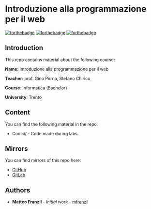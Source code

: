 # Introduzione alla programmazione per il web

[![forthebadge](https://forthebadge.com/images/badges/built-by-hipsters.svg)](https://forthebadge.com)
[![forthebadge](https://forthebadge.com/images/badges/made-with-java.svg)](https://forthebadge.com)
[![forthebadge](https://forthebadge.com/images/badges/uses-html.svg)](https://forthebadge.com)

## Introduction

This repo contains material about the following course:

**Name**: Introduzione alla programmazione per il web

**Teacher**: prof. Gino Perna, Stefano Chirico

**Course**: Informatica (Bachelor)

**University**: Trento

## Content

You can find the following material in the repo:

* Codici/ - Code made during labs.

## Mirrors

You can find mirrors of this repo here:

* [GitHub](https://github.com/mfranzil/WebUniTN)
* [GitLab](https://gitlab.com/mfranzil/webunitn)

## Authors

* **Matteo Franzil** - *Initial work* - [mfranzil](https://github.com/mfranzil)
